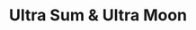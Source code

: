 ---
title: Ultra Sum & Ultra Moon
permalink: /pokemon/xy
author_profile: false
toc: true
toc_sticky: true
---